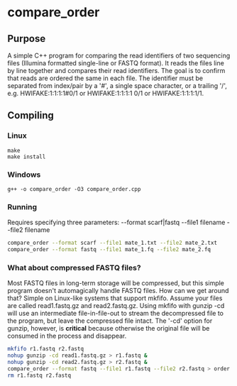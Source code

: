 compare_order
=============

## Purpose
A simple C++ program for comparing the read identifiers of two sequencing files (Illumina formatted single-line or FASTQ format). It reads the files line by line together and compares their read identifiers. The goal is to confirm that reads are ordered the same in each file. The identifier must be separated from index/pair by a '#', a single space character, or a trailing '/', e.g. HWIFAKE:1:1:1:1#0/1 or HWIFAKE:1:1:1:1 0/1 or HWIFAKE:1:1:1:1/1.

## Compiling

### Linux
    make
	make install

### Windows
    g++ -o compare_order -O3 compare_order.cpp
	
### Running
Requires specifying three parameters:
--format scarf|fastq
--file1 filename
--file2 filename

```bash
compare_order --format scarf --file1 mate_1.txt --file2 mate_2.txt
compare_order --format fastq --file1 mate_1.fq --file2 mate_2.fq
```

### What about compressed FASTQ files?
Most FASTQ files in long-term storage will be compressed, but this simple program doesn't automagically handle FASTQ files. How can we get around that? Simple on Linux-like systems that support mkfifo. Assume your files are called read1.fastq.gz and read2.fastq.gz. Using mkfifo with gunzip -cd will use an intermediate file-in-file-out to stream the decompressed file to the program, but leave the compressed file intact. The '-cd' option for gunzip, however, is **critical** because otherwise the original file will be consumed in the process and disappear.

```bash
mkfifo r1.fastq r2.fastq
nohup gunzip -cd read1.fastq.gz > r1.fastq &
nohup gunzip -cd read2.fastq.gz > r2.fastq &
compare_order --format fastq --file1 r1.fastq --file2 r2.fastq > order.log
rm r1.fastq r2.fastq
```

